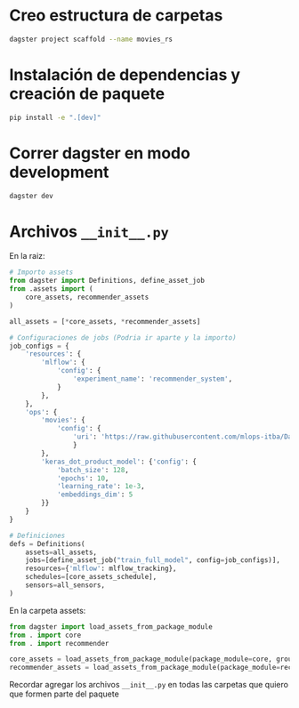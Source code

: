 # Creo estructura de carpetas
```bash
dagster project scaffold --name movies_rs
```
# Instalación de dependencias y creación de paquete
```bash
pip install -e ".[dev]"

```
# Correr dagster en modo development
```bash
dagster dev
```

# Archivos `__init__.py`

En la raiz:

```python 
# Importo assets
from dagster import Definitions, define_asset_job
from .assets import (
    core_assets, recommender_assets
)

all_assets = [*core_assets, *recommender_assets]

# Configuraciones de jobs (Podria ir aparte y la importo)
job_configs = {
    'resources': {
        'mlflow': {
            'config': {
                'experiment_name': 'recommender_system',
            }            
        },
    },
    'ops': {
        'movies': {
            'config': {
                'uri': 'https://raw.githubusercontent.com/mlops-itba/Datos-RS/main/data/peliculas_0.csv'
                }
        },
        'keras_dot_product_model': {'config': {
            'batch_size': 128,
            'epochs': 10,
            'learning_rate': 1e-3,
            'embeddings_dim': 5
        }}
    }
}

# Definiciones
defs = Definitions(
    assets=all_assets,
    jobs=[define_asset_job("train_full_model", config=job_configs)],
    resources={'mlflow': mlflow_tracking},
    schedules=[core_assets_schedule],
    sensors=all_sensors,
)
```

En la carpeta assets:
```python
from dagster import load_assets_from_package_module
from . import core
from . import recommender

core_assets = load_assets_from_package_module(package_module=core, group_name='core')
recommender_assets = load_assets_from_package_module(package_module=recommender, group_name='recommender')
```

Recordar agregar los archivos `__init__.py` en todas las carpetas que quiero que formen parte del paquete